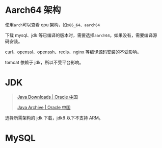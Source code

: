 # Aarch64 架构

使用`arch`可以查看 cpu 架构，如`x86_64`、`aarch64`

下载 mysql、jdk 等已编译的版本时，需要选择`aarch64`，如果没有，需要编译源码安装。

curl、openssl、openssh、redis、nginx 等编译源码安装的不受影响。

tomcat 依赖于 jdk，所以不受平台影响。

# JDK

> [Java Downloads | Oracle 中国](https://www.oracle.com/cn/java/technologies/downloads/)
>
> [Java Archive | Oracle 中国](https://www.oracle.com/cn/java/technologies/downloads/archive/)

选择所需架构的 jdk 下载，jdk8 以下不支持 ARM。

# MySQL

